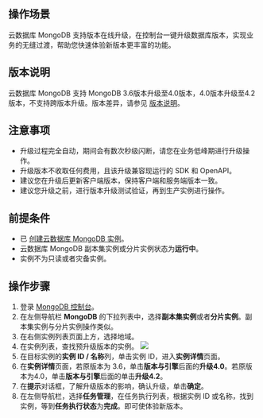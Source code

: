 ## 操作场景

云数据库 MongoDB 支持版本在线升级，在控制台一键升级数据库版本，实现业务的无缝过渡，帮助您快速体验新版本更丰富的功能。

## 版本说明
云数据库 MongoDB 支持 MongoDB 3.6版本升级至4.0版本，4.0版本升级至4.2版本，不支持跨版本升级。版本差异，请参见 [版本说明](https://cloud.tencent.com/document/product/240/33710#.E7.89.88.E6.9C.AC.E8.AF.B4.E6.98.8E)。

## 注意事项

- 升级过程完全自动，期间会有数次秒级闪断，请您在业务低峰期进行升级操作。 
- 升级版本不收取任何费用，且该升级兼容现运行的 SDK 和 OpenAPI。 
- 建议您在升级后更新客户端版本，保持客户端和服务端版本一致。
- 建议您升级之前，进行版本升级测试验证，再到生产实例进行操作。

## 前提条件

- 已 [创建云数据库 MongoDB 实例](https://cloud.tencent.com/document/product/240/3551)。
- 云数据库 MongoDB 副本集实例或分片实例状态为**运行中**。
- 实例不为只读或者灾备实例。

## 操作步骤
1. 登录 [MongoDB 控制台](https://console.cloud.tencent.com/mongodb)。
2. 在左侧导航栏 **MongoDB** 的下拉列表中，选择**副本集实例**或者**分片实例**。副本集实例与分片实例操作类似。
3. 在右侧实例列表页面上方，选择地域。
4. 在实例列表，查找预升级版本的实例。
![](https://qcloudimg.tencent-cloud.cn/raw/9dc81e855045671ff21480e9512bf9fc.png)
5. 在目标实例的**实例 ID / 名称**列，单击实例 ID，进入**实例详情**页面。
6. 在**实例详情**页面，若原版本为 3.6，单击**版本与引擎**后面的**升级4.0**。若原版本为4.0，单击**版本与引擎**后面的单击**升级4.2**。
7. 在**提示**对话框，了解升级版本的影响，确认升级，单击**确定**。
8. 在左侧导航栏，选择**任务管理**，在任务执行列表，根据实例 ID 或名称，找到实例，等到**任务执行状态**为**完成**。即可使体验新版本。

